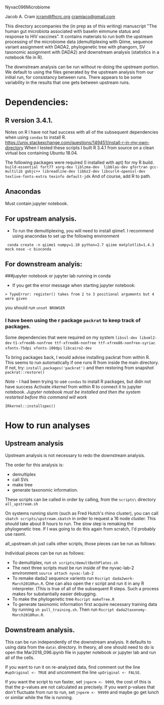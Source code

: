 Nyvac096Microbiome

Jacob A. Cram
jcram@fhcrc.org
cramjaco@gmail.com

This directory accompanies the (in prep as of this writing) manuscript "The human gut microbiota associated with baselin eimmune status and response to HIV vaccines". It contains materials to run both the upstream processing of the microbiome data (demultiplexing with Qiime, sequence variant assignment with DADA2, phylogenetic tree with phangorn, SV taxonomic assignment with DADA2) and downstream analysis (statistics in a notebook file in R).

The downstream analysis can be run without re-doing the upstream portion. We default to using the files generated by the upstream analysis from our initial run, for consistancy between runs. There appears to be some variability in the results that one gets between upstream runs.


# Dependencies:

## R version 3.4.1. 
Notes on R
I have not had success with all of the subsequent dependencies when using `condas` to install R.
https://unix.stackexchange.com/questions/149451/install-r-in-my-own-directory
When I tested these scripts I built R 3.4.1 from source on a clean virtual box containing Ubuntu 18.04. 

The following packages were required (I installed with apt) for my R build.
`build-essential fort77 xorg-dev liblzma-dev  libblas-dev gfortran gcc-multilib gobjc++ libreadline-dev libbz2-dev libcurl4-openssl-dev texlive-fonts-extra texinfo default-jdk`
And of course, add R to path.

## Anacondas
Must contain jupyter notebook.

## For upstream analysis.
 * To run the demultiplexing, you will need to install qiime1. I recommend using anacondas to set up the following environment
 
` conda create -n qiime1 numpy=1.10 python=2.7 qiime matplotlib=1.4.3 mock nose -c bioconda`


     

## For downstream analyis:
###jupyter notebook or jupyter lab running in conda
* If you get the error message when starting jupyter notebook:
```
> TypeError: register() takes from 2 to 3 positional arguments but 4 were given
```
you should run `unset BROWSER`
 
### I have been using the r package `packrat` to keep track of packages.
Some dependencies that were required on my system 
`libssl-dev libxml2-dev`
`t1-xfree86-nonfree ttf-xfree86-nonfree ttf-xfree86-nonfree-syriac xfonts-75dpi xfonts-100dpi`
`libcairo2-dev`

To bring packages back, I would advise installing packrat from within R.
This seems to run automatically if one runs R from inside the main directory.
If not, try:
`install.packages('packrat')`
and then restoring from snapshot
`packrat::restore()`
 
*Note* - I had been trying to use `condas` to install R packages, but didn not have success 
Activate *irkernel* from within R to connect it to jupyter notebook.
*Jupyter notebook must be installed and then the system restarted before this command will work*

```
IRkernel::installspec()
```


# How to run analyses
## Upstream analysis

Upstream analysis is not necessary to redo the downstream analysis.

The order for this analysis is:
 * demultiplex
 * call SVs
 * make tree
 * generate taxonomic information.

These scripts can be called in order by calling, from the `scripts\` directory
`all_upstream.sh`

On systems running slurm (such as Fred Hutch's rhino cluster), you can call `sbatch scripts/upstream.sbatch` in order to request a 16 node cluster. This should take about 8 hours to run. The slow step is remaking the phylogenetic tree. If I was going to do this again from scratch, I'd probably use raxml.

all_upstream.sh just calls other scripts, those pieces can be run as follows:

Individual pieces can be run as follows:

 * To demultiplex, run `sh scripts/demultBothPlates.sh`
 * The next three scripts must be run inside of the nyvac-lab-2 environment
 `source attach nyvac-lab-2`
 * To remake dada2 sequence varients run `Rscript dada2work-March2018Run.R`. One can also open the r script and run it in any R interpreter. (This is true of all of the subsequent R steps. Such a process makes for substantially easier debugging.
 * To make the phylogenetic tree `Rscript makeTree.R`
 * To generate taxonomic information first acquire necessary training data by running `sh pull_training.sh`. Then run `Rscript dada2taxonomy-March2018Run.R`.

## Downstream analysis.

This can be run independently of the downstream analysis. It defaults to using data from the `data\` directory. In theory, all one should need to do is open the Mar2018_096.ipynb file in jupyter notebook or jupyter lab and run all of the cells.

If you want to run it on re-analyzed data, find comment out the line  `#upOriginal <- TRUE` and uncomment the line `upOriginal <- FALSE`. 

If you want the script to run faster, set `jnperm <- 9999`, the cost of this is that the p-values are not calculated as precisely. If you want p-values that don't fluctuate from run to run, set `jnperm <- 99999` and maybe go get lunch or similar while the file is running.
